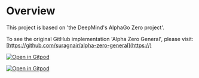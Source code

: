 # Overview

This project is based on 'the DeepMind's AlphaGo Zero project'. 

To see the original GitHub implementation 'Alpha Zero General', please visit:
[https://github.com/suragnair/alpha-zero-general](https://)

[![Open in Gitpod](https://gitpod.io/button/open-in-gitpod.svg)](https://gitpod.io/#https://github.com/<your-org>/<your-project>)

[![Open in Gitpod](https://gitpod.io/button/open-in-gitpod.svg)](https://gitpod.io/#https://github.com/<your-org>/<your-project>)
